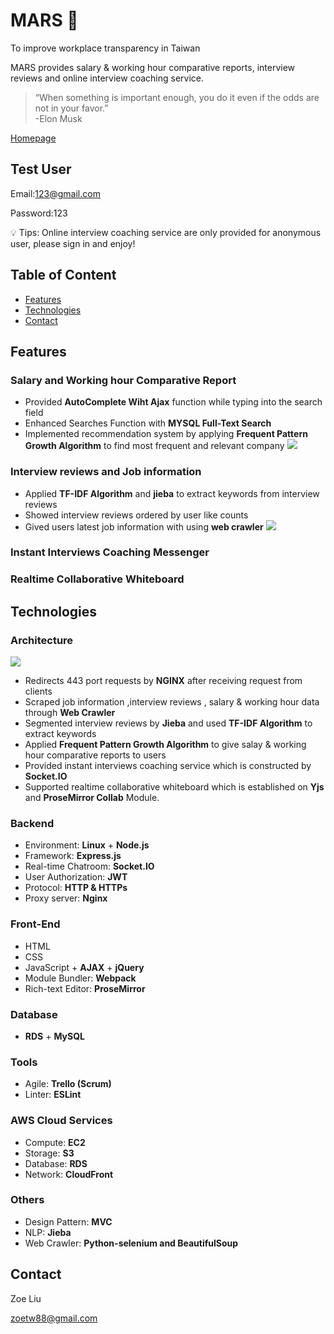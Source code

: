  # MARS  :rocket:

To improve workplace transparency in Taiwan

MARS provides salary & working hour comparative reports, interview reviews and online interview coaching service.

>“When something is important enough, you do it even if the odds are not in your favor.” <br>
> -Elon Musk 

[Homepage](https://mars-interviews.club) 

## Test User

Email:123@gmail.com

Password:123

💡 Tips: Online interview coaching service are only provided for anonymous user, please sign in and enjoy!

## Table of Content

- [Features](#Features)
- [Technologies](#Technologies)
- [Contact](#Contact)

## Features

### Salary and Working hour Comparative Report
  -  Provided **AutoComplete Wiht Ajax** function while typing into the search field
  -  Enhanced Searches Function with **MYSQL Full-Text Search** 
  -  Implemented recommendation system by applying **Frequent Pattern Growth Algorithm** to find most frequent and relevant company
![](https://zoesandbox.s3-ap-southeast-1.amazonaws.com/img/searchResult.gif)
### Interview reviews and Job information
  -  Applied **TF-IDF Algorithm** and **jieba** to extract keywords from interview reviews
  -  Showed interview reviews ordered by user like counts
  -  Gived users latest job information with using **web crawler**
![](https://github.com/zoetw88/MARS_README/blob/master/interviewReviews.gif)
### Instant Interviews Coaching Messenger
### Realtime Collaborative Whiteboard
 

## Technologies

### Architecture

![](https://zoesandbox.s3-ap-southeast-1.amazonaws.com/img/architecture.png)
- Redirects 443 port requests by **NGINX** after receiving request from clients
- Scraped job information ,interview reviews , salary & working hour data through **Web Crawler**
- Segmented interview reviews by **Jieba** and used **TF-IDF Algorithm** to extract keywords 
- Applied **Frequent Pattern Growth Algorithm** to give salay & working hour comparative reports to users
- Provided instant interviews coaching service which is constructed by **Socket.IO** 
- Supported realtime collaborative whiteboard which is established on **Yjs** and **ProseMirror Collab** Module.


### Backend

- Environment: **Linux** + **Node.js**
- Framework: **Express.js**
- Real-time Chatroom: **Socket.IO**
- User Authorization: **JWT**
- Protocol: **HTTP & HTTPs**
- Proxy server: **Nginx**

### Front-End

- HTML
- CSS
- JavaScript + **AJAX** + **jQuery**
- Module Bundler: **Webpack**
- Rich-text Editor: **ProseMirror**


### Database

- **RDS** + **MySQL**



### Tools
- Agile: **Trello (Scrum)**
- Linter: **ESLint**

### AWS Cloud Services

- Compute: **EC2**
- Storage: **S3**
- Database: **RDS**
- Network: **CloudFront**

### Others
- Design Pattern: **MVC**
- NLP: **Jieba**
- Web Crawler: **Python-selenium and BeautifulSoup**

## Contact

Zoe Liu

zoetw88@gmail.com
